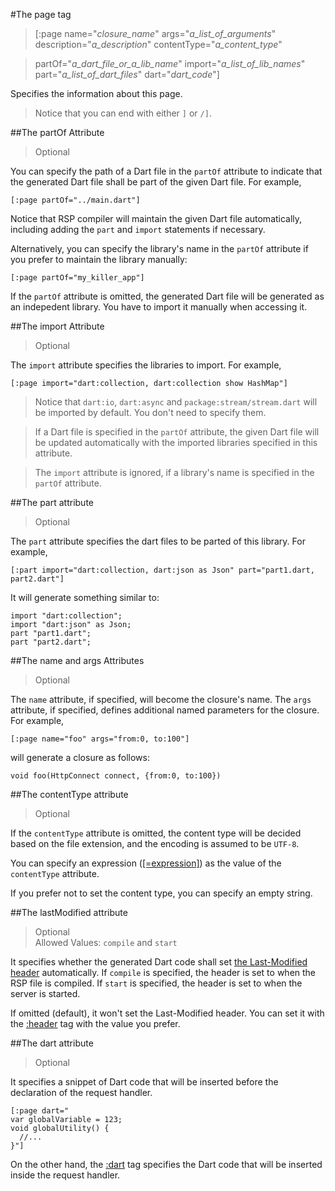#The page tag

>[:page name="*closure_name*" args="*a_list_of_arguments*" description="*a_description*" contentType="*a_content_type*"

>  partOf="*a_dart_file_or_a_lib_name*" import="*a_list_of_lib_names*" part="*a_list_of_dart_files*" dart="*dart_code*"]

Specifies the information about this page.

> Notice that you can end with either `]` or `/]`.

##The partOf Attribute

> Optional

You can specify the path of a Dart file in the `partOf` attribute to indicate that the generated Dart file shall be part of the given Dart file. For example,

    [:page partOf="../main.dart"]

Notice that RSP compiler will maintain the given Dart file automatically, including adding the `part` and `import` statements if necessary.

Alternatively, you can specify the library's name in the `partOf` attribute if you prefer to maintain the library manually:

    [:page partOf="my_killer_app"]

If the `partOf` attribute is omitted, the generated Dart file will be generated as an indepedent library. You have to import it manually when accessing it.

##The import Attribute

> Optional

The `import` attribute specifies the libraries to import. For example,

    [:page import="dart:collection, dart:collection show HashMap"]

> Notice that `dart:io`, `dart:async` and `package:stream/stream.dart` will be imported by default. You don't need to specify them.

> If a Dart file is specified in the `partOf` attribute, the given Dart file will be updated automatically with the imported libraries specified in this attribute.

> The `import` attribute is ignored, if a library's name is specified in the `partOf` attribute.

##The part attribute

> Optional

The `part` attribute specifies the dart files to be parted of this library. For example,

    [:part import="dart:collection, dart:json as Json" part="part1.dart, part2.dart"]

It will generate something similar to:

    import "dart:collection";
    import "dart:json" as Json;
    part "part1.dart";
    part "part2.dart";

##The name and args Attributes

> Optional

The `name` attribute, if specified, will become the closure's name. The `args` attribute, if specified, defines additional named parameters for the closure. For example,

    [:page name="foo" args="from:0, to:100"]

will generate a closure as follows:

    void foo(HttpConnect connect, {from:0, to:100})

##The contentType attribute

> Optional

If the `contentType` attribute is omitted, the content type will be decided based on the file extension, and the encoding is assumed to be `UTF-8`.

You can specify an expression ([[=expression]](=.md)) as the value of the `contentType` attribute.

If you prefer not to set the content type, you can specify an empty string.

##The lastModified attribute

> Optional  
> Allowed Values: `compile` and `start`

It specifies whether the generated Dart code shall set [the Last-Modified header](http://www.w3.org/Protocols/rfc2616/rfc2616-sec14.html) automatically. If `compile` is specified, the header is set to when the RSP file is compiled. If `start` is specified, the header is set to when the server is started.

If omitted (default), it won't set the Last-Modified header. You can set it with the [:header](header.md) tag with the value you prefer.

##The dart attribute

> Optional

It specifies a snippet of Dart code that will be inserted before the declaration of the request handler.

    [:page dart="
    var globalVariable = 123;
    void globalUtility() {
      //...
    }"]

On the other hand, the [:dart](dart.md) tag specifies the Dart code that will be inserted inside the request handler.
